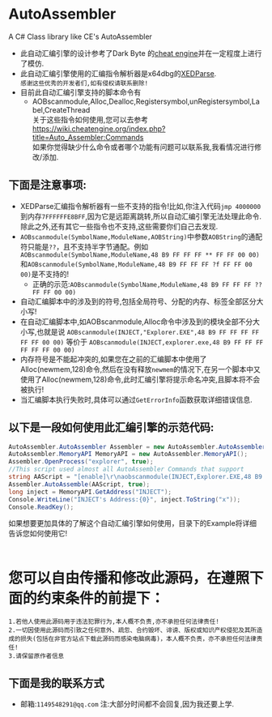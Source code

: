 # AutoAssembler
A C# Class library like CE's AutoAssembler<br>
* 此自动汇编引擎的设计参考了Dark Byte 的[cheat engine](https://github.com/cheat-engine/cheat-engine)并在一定程度上进行了模仿.<br>
* 此自动汇编引擎使用的汇编指令解析器是x64dbg的[XEDParse](https://github.com/x64dbg/XEDParse).<br>
`感谢这些优秀的开发者们,如有侵权请联系删除!`<br>
* 目前此自动汇编引擎支持的脚本命令有
  * AOBscanmodule,Alloc,Dealloc,Registersymbol,unRegistersymbol,Label,CreateThread<br>
    关于这些指令如何使用,您可以去参考 https://wiki.cheatengine.org/index.php?title=Auto_Assembler:Commands<br>
如果你觉得缺少什么命令或者哪个功能有问题可以联系我,我看情况进行修改/添加.<br>
## 下面是注意事项:
* XEDParse汇编指令解析器有一些不支持的指令!比如,你注入代码`jmp 4000000`到内存`7FFFFFFE8BFF`,因为它是远距离跳转,所以自动汇编引擎无法处理此命令.除此之外,还有其它一些指令也不支持,这些需要你们自己去发现.<br>
* `AOBscanmodule(SymbolName,ModuleName,AOBString)`中参数`AOBString`的通配符只能是`??`，且不支持半字节通配。例如`AOBscanmodule(SymbolName,ModuleName,48 B9 FF FF FF ** FF FF 00 00)`和`AOBscanmodule(SymbolName,ModuleName,48 B9 FF FF FF ?f FF FF 00 00)`是不支持的!
	* 正确的示范:`AOBscanmodule(SymbolName,ModuleName,48 B9 FF FF FF ?? FF FF 00 00)`
* 自动汇编脚本中的涉及到的符号,包括全局符号、分配的内存、标签全部区分大小写!<br>
* 在自动汇编脚本中,如AOBscanmodule,Alloc命令中涉及到的模块全部不分大小写,也就是说 ``AOBscanmodule(INJECT,"Explorer.EXE",48 B9 FF FF FF FF FF FF 00 00)`` 等价于 ``AOBscanmodule(INJECT,explorer.exe,48 B9 FF FF FF FF FF FF 00 00)``<br>
* 内存符号是不能起冲突的,如果您在之前的汇编脚本中使用了Alloc(newmem,128)命令,然后在没有释放`newmem`的情况下,在另一个脚本中又使用了Alloc(newmem,128)命令,此时汇编引擎将提示命名冲突,且脚本将不会被执行!<br>
* 当汇编脚本执行失败时,具体可以通过`GetErrorInfo`函数获取详细错误信息.
## 以下是一段如何使用此汇编引擎的示范代码:<br>
```c#
AutoAssembler.AutoAssembler Assembler = new AutoAssembler.AutoAssembler();
AutoAssembler.MemoryAPI MemoryAPI = new AutoAssembler.MemoryAPI();
Assembler.OpenProcess("explorer", true);
//This script used almost all AutoAssembler Commands that support
string AAScript = "[enable]\r\naobscanmodule(INJECT,Explorer.EXE,48 B9 FF FF FF FF FF FF 00 00) // should be unique\r\nalloc(ThreadMemory,256)\r\nalloc(newmem,1000,Explorer.exe)\r\nlabel(code)\r\nlabel(return)\r\nnewmem:\r\ncode:\r\n  mov rcx,0000FFFFFFFFFFFF\r\n  nop 9\r\n  jmp return\r\nINJECT:\r\n  jmp newmem\r\n  nop 5\r\nreturn:\r\nThreadMemory:\r\nmov rax,12345678\r\npush rax\r\nsub rax,rax\r\npop rax\r\nret\r\ncreatethread(ThreadMemory)\r\nregistersymbol(INJECT)\r\nregistersymbol(ThreadMemory)\r\n[DISABLE]\r\nINJECT:\r\n  db 48 B9 FF FF FF FF FF FF 00 00\r\nunregistersymbol(INJECT)\r\nunregistersymbol(ThreadMemory)\r\ndealloc(newmem)\r\ndealloc(ThreadMemory)";
Assembler.AutoAssemble(AAScript, true);
long inject = MemoryAPI.GetAddress("INJECT");
Console.WriteLine("INJECT's Address:{0}", inject.ToString("x"));
Console.ReadKey();
```
如果想要更加具体的了解这个自动汇编引擎如何使用，目录下的Example将详细告诉您如何使用它!<br>
<br>
# 您可以自由传播和修改此源码，在遵照下面的约束条件的前提下：
  ``1.若他人使用此源码用于违法犯罪行为,本人概不负责,亦不承担任何法律责任!``<br>
  ``2.一切因使用此源码而引致之任何意外、疏忽、合约毁坏、诽谤、版权或知识产权侵犯及其所造成的损失(包括在非官方站点下载此源码而感染电脑病毒)，本人概不负责，亦不承担任何法律责任!``<br>
  ``3.请保留原作者信息``<br>
## 下面是我的联系方式<br>
* 邮箱:`1149548291@qq.com`  注:大部分时间都不会回复,因为我还要上学.
